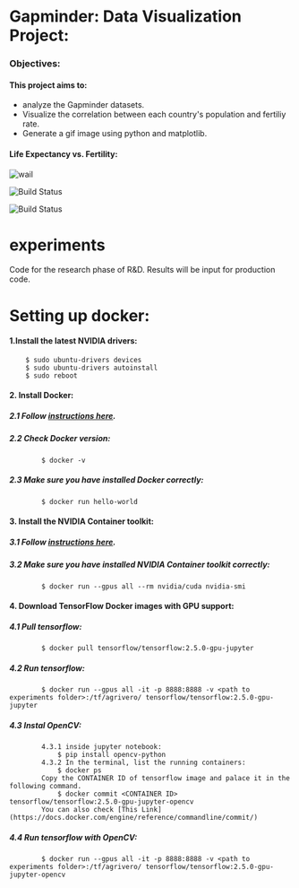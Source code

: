 # Gapminder: Data Visualization Project:

### Objectives:
#### This project aims to:
* analyze the Gapminder datasets.
* Visualize the correlation between each country's population and fertiliy rate.
* Generate a gif image using python and matplotlib.

 
#### Life Expectancy vs. Fertility:
![wail](lifeexp.gif)



![Build Status](https://github.com/agrivero-ai/experiments/workflows/Python%20Testing/badge.svg)


![Build Status](https://github.com/agrivero-ai/experiments/workflows/Python%20Testing/badge.svg)

# experiments
Code for the research phase of R&amp;D. Results will be input for production code.


# Setting up docker:

#### 1.Install the latest NVIDIA drivers:
        $ sudo ubuntu-drivers devices
        $ sudo ubuntu-drivers autoinstall
        $ sudo reboot

#### 2. Install Docker:
##### 2.1 Follow [instructions here](https://docs.docker.com/engine/install/ubuntu/).
##### 2.2 Check Docker version:
            $ docker -v
##### 2.3 Make sure you have installed Docker correctly:
            $ docker run hello-world

#### 3. Install the NVIDIA Container toolkit:
##### 3.1 Follow [instructions here](https://docs.nvidia.com/datacenter/cloud-native/container-toolkit/install-guide.html#docker).
##### 3.2 Make sure you have installed NVIDIA Container toolkit correctly:
            $ docker run --gpus all --rm nvidia/cuda nvidia-smi

#### 4. Download TensorFlow Docker images with GPU support:
##### 4.1 Pull tensorflow:
            $ docker pull tensorflow/tensorflow:2.5.0-gpu-jupyter
##### 4.2 Run tensorflow:
            $ docker run --gpus all -it -p 8888:8888 -v <path to experiments folder>:/tf/agrivero/ tensorflow/tensorflow:2.5.0-gpu-jupyter
##### 4.3 Instal OpenCV:
            4.3.1 inside jupyter notebook:
                $ pip install opencv-python
            4.3.2 In the terminal, list the running containers:
                $ docker ps
            Copy the CONTAINER ID of tensorflow image and palace it in the following command.
                $ docker commit <CONTAINER ID> tensorflow/tensorflow:2.5.0-gpu-jupyter-opencv
            You can also check [This Link](https://docs.docker.com/engine/reference/commandline/commit/)
##### 4.4 Run tensorflow with OpenCV:
            $ docker run --gpus all -it -p 8888:8888 -v <path to experiments folder>:/tf/agrivero/ tensorflow/tensorflow:2.5.0-gpu-jupyter-opencv
